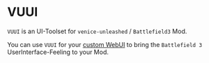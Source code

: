 # VUUI
`VUUI` is an UI-Toolset for `venice-unleashed` / `Battlefield3` Mod.

You can use `VUUI` for your [custom  WebUI](https://docs.veniceunleashed.net/modding/custom-ui/) to bring the `Battlefield 3` UserInterface-Feeling to your Mod.
